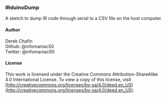 ### IRduinoDump

A sketch to dump IR code through serial to a CSV file on the host computer.

#### Author

Derek Chafin  
Github: @infomaniac50  
Twitter: @infomaniac50  

#### License
This work is licensed under the Creative Commons Attribution-ShareAlike 4.0 International License. To view a copy of this license, visit [http://creativecommons.org/licenses/by-sa/4.0/deed.en_US](http://creativecommons.org/licenses/by-sa/4.0/deed.en_US).